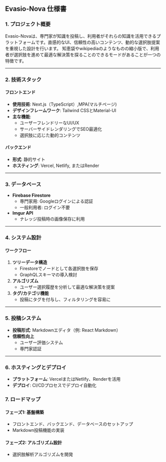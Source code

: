 
## **Evasio-Nova 仕様書**

### **1. プロジェクト概要**
Evasio-Novaは、専門家が知識を投稿し、利用者がそれらの知識を活用できるプラットフォームです。直感的なUI、信頼性の高いコンテンツ、動的な選択肢提案を重視した設計を行います。
知恵袋やwikipediaのようなものの縮小版で、利用者が選択肢を進めて最適な解決策を探ることのできるモードがあることが一つの特徴です。

---

### **2. 技術スタック**

#### **フロントエンド**
- **使用技術**: Next.js（TypeScript）,MPA(マルチページ)
- **デザインフレームワーク**: Tailwind CSSとMaterial-UI
- **主な機能**:
  - ユーザーフレンドリーなUI/UX
  - サーバーサイドレンダリングでSEO最適化
  - 選択肢に応じた動的コンテンツ

#### **バックエンド**
- **形式**: 静的サイト
- **ホスティング**: Vercel, Netlify, またはRender

---

### **3. データベース**
- **Firebase Firestore**
  - 専門家用: Googleログインによる認証
  - 一般利用者: ログイン不要
- **Imgur API**
  - ナレッジ投稿時の画像保存に利用

---

### **4. システム設計**

#### **ワークフロー**
1. **ツリーデータ構造**
   - Firestoreでノードとして各選択肢を保存
   - GraphQLスキーマの導入検討
2. **アルゴリズム**
   - ユーザー選択履歴を分析して最適な解決策を提案
3. **タグ/カテゴリ機能**
   - 投稿にタグを付与し、フィルタリングを容易に

---

### **5. 投稿システム**
- **投稿形式**: Markdownエディタ（例: React Markdown）
- **信頼性向上**
  - ユーザー評価システム
  - 専門家認証

---

### **6. ホスティングとデプロイ**
- **プラットフォーム**: VercelまたはNetlify、Renderを活用
- **デプロイ**: CI/CDプロセスでデプロイ自動化

### **7. ロードマップ**

#### **フェーズ1: 基盤構築**
- フロントエンド、バックエンド、データベースのセットアップ
- Markdown投稿機能の実装

#### **フェーズ2: アルゴリズム設計**
- 選択肢解析アルゴリズムを開発
